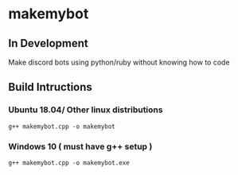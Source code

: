 # makemybot

## In Development

Make discord bots using python/ruby without knowing how to code

## Build Intructions

### Ubuntu 18.04/ Other linux distributions

`g++ makemybot.cpp -o makemybot`

### Windows 10 ( must have g++ setup )

`g++ makemybot.cpp -o makemybot.exe`
